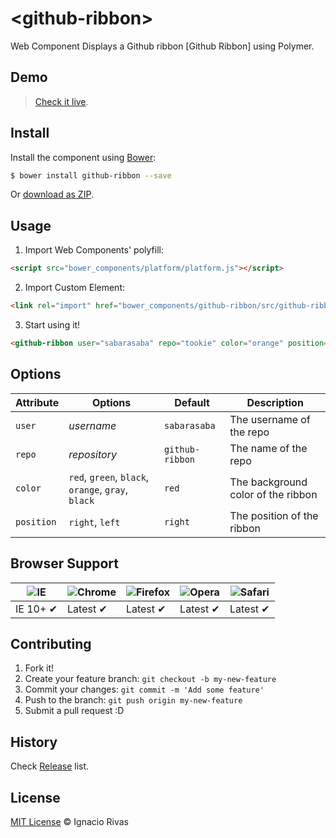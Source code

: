 # &lt;github-ribbon&gt;

Web Component Displays a Github ribbon [Github Ribbon] using Polymer.

## Demo
> [Check it live](http://ignaciorivas.me/github-ribbon/).

## Install

Install the component using [Bower](http://bower.io/):

```sh
$ bower install github-ribbon --save
```

Or [download as ZIP](https://github.com/sabarasaba/github-ribbon/archive/master.zip).

## Usage

1. Import Web Components' polyfill:

  ```html
<script src="bower_components/platform/platform.js"></script>
  ```

2. Import Custom Element:

  ```html
<link rel="import" href="bower_components/github-ribbon/src/github-ribbon.html">
  ```

3. Start using it!

  ```html
<github-ribbon user="sabarasaba" repo="tookie" color="orange" position="right"></github-ribbon>
  ```

## Options

Attribute  | Options         | Default                    | Description
---        | ---             | ---                        | ---
`user`     | *username*      | `sabarasaba`               | The username of the repo
`repo`     | *repository*    | `github-ribbon`            | The name of the repo
`color`    | `red`, `green`, `black`, `orange`, `gray`, `black` | `red`                  | The background color of the ribbon
`position` | `right`, `left` | `right`                    | The position of the ribbon

## Browser Support

![IE](https://raw.github.com/paulirish/browser-logos/master/internet-explorer/internet-explorer_48x48.png) | ![Chrome](https://raw.github.com/paulirish/browser-logos/master/chrome/chrome_48x48.png) | ![Firefox](https://raw.github.com/paulirish/browser-logos/master/firefox/firefox_48x48.png) | ![Opera](https://raw.github.com/paulirish/browser-logos/master/opera/opera_48x48.png) | ![Safari](https://raw.github.com/paulirish/browser-logos/master/safari/safari_48x48.png)
--- | --- | --- | --- | --- |
IE 10+ ✔ | Latest ✔ | Latest ✔ | Latest ✔ | Latest ✔ |

## Contributing

1. Fork it!
2. Create your feature branch: `git checkout -b my-new-feature`
3. Commit your changes: `git commit -m 'Add some feature'`
4. Push to the branch: `git push origin my-new-feature`
5. Submit a pull request :D

## History

Check [Release](https://github.com/sabarasaba/github-ribbon/releases) list.

## License

[MIT License](http://mvaldetaro.mit-license.org/) © Ignacio Rivas
